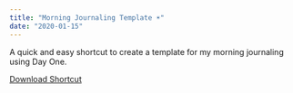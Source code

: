 ```yaml
---
title: "Morning Journaling Template ☀️"
date: "2020-01-15"
---
```


A quick and easy shortcut to create a template for my morning journaling using Day One.

[Download Shortcut](https://www.icloud.com/shortcuts/5399451ac120425f87924d06f8f2c63c)
